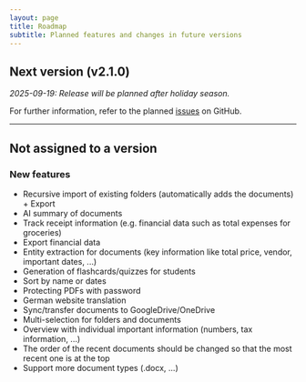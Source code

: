 ```yaml
---
layout: page
title: Roadmap
subtitle: Planned features and changes in future versions 
---
```


## Next version (v2.1.0)
*2025-09-19: Release will be planned after holiday season.*

For further information, refer to the planned [issues](https://github.com/devsmn/Athena/issues?q=is%3Aissue%20milestone%3Av2.1.0) on GitHub.

___

## Not assigned to a version 
### New features 
- Recursive import of existing folders (automatically adds the documents) + Export
- AI summary of documents
- Track receipt information (e.g. financial data such as total expenses for groceries)
- Export financial data
- Entity extraction for documents (key information like total price, vendor, important dates, ...)
- Generation of flashcards/quizzes for students
- Sort by name or dates
- Protecting PDFs with password
- German website translation 
- Sync/transfer documents to GoogleDrive/OneDrive
- Multi-selection for folders and documents
- Overview with individual important information (numbers, tax information, ...)
- The order of the recent documents should be changed so that the most recent one is at the top
- Support more document types (.docx, ...)
